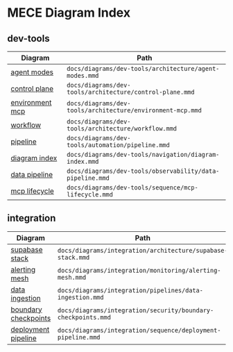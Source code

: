 # MECE Diagram Index

## dev-tools

| Diagram | Path |
| ------- | ---- |
| [agent modes](docs/diagrams/dev-tools/architecture/agent-modes.mmd) | `docs/diagrams/dev-tools/architecture/agent-modes.mmd` |
| [control plane](docs/diagrams/dev-tools/architecture/control-plane.mmd) | `docs/diagrams/dev-tools/architecture/control-plane.mmd` |
| [environment mcp](docs/diagrams/dev-tools/architecture/environment-mcp.mmd) | `docs/diagrams/dev-tools/architecture/environment-mcp.mmd` |
| [workflow](docs/diagrams/dev-tools/architecture/workflow.mmd) | `docs/diagrams/dev-tools/architecture/workflow.mmd` |
| [pipeline](docs/diagrams/dev-tools/automation/pipeline.mmd) | `docs/diagrams/dev-tools/automation/pipeline.mmd` |
| [diagram index](docs/diagrams/dev-tools/navigation/diagram-index.mmd) | `docs/diagrams/dev-tools/navigation/diagram-index.mmd` |
| [data pipeline](docs/diagrams/dev-tools/observability/data-pipeline.mmd) | `docs/diagrams/dev-tools/observability/data-pipeline.mmd` |
| [mcp lifecycle](docs/diagrams/dev-tools/sequence/mcp-lifecycle.mmd) | `docs/diagrams/dev-tools/sequence/mcp-lifecycle.mmd` |

## integration

| Diagram | Path |
| ------- | ---- |
| [supabase stack](docs/diagrams/integration/architecture/supabase-stack.mmd) | `docs/diagrams/integration/architecture/supabase-stack.mmd` |
| [alerting mesh](docs/diagrams/integration/monitoring/alerting-mesh.mmd) | `docs/diagrams/integration/monitoring/alerting-mesh.mmd` |
| [data ingestion](docs/diagrams/integration/pipelines/data-ingestion.mmd) | `docs/diagrams/integration/pipelines/data-ingestion.mmd` |
| [boundary checkpoints](docs/diagrams/integration/security/boundary-checkpoints.mmd) | `docs/diagrams/integration/security/boundary-checkpoints.mmd` |
| [deployment pipeline](docs/diagrams/integration/sequence/deployment-pipeline.mmd) | `docs/diagrams/integration/sequence/deployment-pipeline.mmd` |

